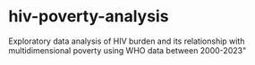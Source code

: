 # hiv-poverty-analysis
Exploratory data analysis of HIV burden and its relationship with multidimensional poverty using WHO data between 2000-2023"
